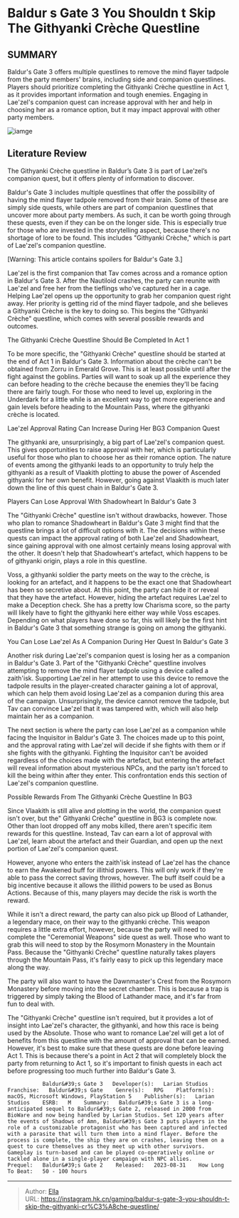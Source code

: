 # Baldur s Gate 3 You Shouldn t Skip The Githyanki Crèche Questline


## SUMMARY 



  Baldur&#39;s Gate 3 offers multiple questlines to remove the mind flayer tadpole from the party members&#39; brains, including side and companion questlines.   Players should prioritize completing the Githyanki Crèche questline in Act 1, as it provides important information and tough enemies.   Engaging in Lae&#39;zel&#39;s companion quest can increase approval with her and help in choosing her as a romance option, but it may impact approval with other party members.  

![iamge](https://static1.srcdn.com/wordpress/wp-content/uploads/2023/08/you-shouldn-t-skip-the-githyanki-cr-che-questline-redo.jpg)

## Literature Review

The Githyanki Crèche questline in Baldur’s Gate 3 is part of Lae’zel’s companion quest, but it offers plenty of information to discover.




Baldur&#39;s Gate 3 includes multiple questlines that offer the possibility of having the mind flayer tadpole removed from their brain. Some of these are simply side quests, while others are part of companion questlines that uncover more about party members. As such, it can be worth going through these quests, even if they can be on the longer side. This is especially true for those who are invested in the storytelling aspect, because there&#39;s no shortage of lore to be found. This includes &#34;Githyanki Crèche,&#34; which is part of Lae&#39;zel&#39;s companion questline.




[Warning: This article contains spoilers for Baldur&#39;s Gate 3.]

Lae&#39;zel is the first companion that Tav comes across and a romance option in Baldur&#39;s Gate 3. After the Nautiloid crashes, the party can reunite with Lae&#39;zel and free her from the tieflings who&#39;ve captured her in a cage. Helping Lae&#39;zel opens up the opportunity to grab her companion quest right away. Her priority is getting rid of the mind flayer tadpole, and she believes a Githyanki Crèche is the key to doing so. This begins the &#34;Githyanki Crèche&#34; questline, which comes with several possible rewards and outcomes.

  


 The Githyanki Crèche Questline Should Be Completed In Act 1 
          




To be more specific, the &#34;Githyanki Crèche&#34; questline should be started at the end of Act 1 in Baldur&#39;s Gate 3. Information about the crèche can&#39;t be obtained from Zorru in Emerald Grove. This is at least possible until after the fight against the goblins. Parties will want to soak up all the experience they can before heading to the crèche because the enemies they&#39;ll be facing there are fairly tough. For those who need to level up, exploring in the Underdark for a little while is an excellent way to get more experience and gain levels before heading to the Mountain Pass, where the githyanki crèche is located.



 Lae&#39;zel Approval Rating Can Increase During Her BG3 Companion Quest 
          

The githyanki are, unsurprisingly, a big part of Lae&#39;zel&#39;s companion quest. This gives opportunities to raise approval with her, which is particularly useful for those who plan to choose her as their romance option. The nature of events among the githyanki leads to an opportunity to truly help the githyanki as a result of Vlaakith plotting to abuse the power of Ascended githyanki for her own benefit. However, going against Vlaakith is much later down the line of this quest chain in Baldur&#39;s Gate 3.






 Players Can Lose Approval With Shadowheart In Baldur&#39;s Gate 3 
          

The &#34;Githyanki Crèche&#34; questline isn&#39;t without drawbacks, however. Those who plan to romance Shadowheart in Baldur&#39;s Gate 3 might find that the questline brings a lot of difficult options with it. The decisions within these quests can impact the approval rating of both Lae&#39;zel and Shadowheart, since gaining approval with one almost certainly means losing approval with the other. It doesn&#39;t help that Shadowheart&#39;s artefact, which happens to be of githyanki origin, plays a role in this questline.

Voss, a githyanki soldier the party meets on the way to the crèche, is looking for an artefact, and it happens to be the exact one that Shadowheart has been so secretive about. At this point, the party can hide it or reveal that they have the artefact. However, hiding the artefact requires Lae&#39;zel to make a Deception check. She has a pretty low Charisma score, so the party will likely have to fight the githyanki here either way while Voss escapes. Depending on what players have done so far, this will likely be the first hint in Baldur&#39;s Gate 3 that something strange is going on among the githyanki.






 You Can Lose Lae&#39;zel As A Companion During Her Quest In Baldur&#39;s Gate 3 
          

Another risk during Lae&#39;zel&#39;s companion quest is losing her as a companion in Baldur&#39;s Gate 3. Part of the &#34;Githyanki Crèche&#34; questline involves attempting to remove the mind flayer tadpole using a device called a zaith&#39;isk. Supporting Lae&#39;zel in her attempt to use this device to remove the tadpole results in the player-created character gaining a lot of approval, which can help them avoid losing Lae&#39;zel as a companion during this area of the campaign. Unsurprisingly, the device cannot remove the tadpole, but Tav can convince Lae&#39;zel that it was tampered with, which will also help maintain her as a companion.

The next section is where the party can lose Lae&#39;zel as a companion while facing the Inquisitor in Baldur&#39;s Gate 3. The choices made up to this point, and the approval rating with Lae&#39;zel will decide if she fights with them or if she fights with the githyanki. Fighting the Inquisitor can&#39;t be avoided regardless of the choices made with the artefact, but entering the artefact will reveal information about mysterious NPCs, and the party isn&#39;t forced to kill the being within after they enter. This confrontation ends this section of Lae&#39;zel&#39;s companion questline.






 Possible Rewards From The Githyanki Crèche Questline In BG3 
          

Since Vlaakith is still alive and plotting in the world, the companion quest isn&#39;t over, but the&#34; Githyanki Crèche&#34; questline in BG3 is complete now. Other than loot dropped off any mobs killed, there aren&#39;t specific item rewards for this questline. Instead, Tav can earn a lot of approval with Lae&#39;zel, learn about the artefact and their Guardian, and open up the next portion of Lae&#39;zel&#39;s companion quest.

However, anyone who enters the zaith&#39;isk instead of Lae&#39;zel has the chance to earn the Awakened buff for illithid powers. This will only work if they&#39;re able to pass the correct saving throws, however. The buff itself could be a big incentive because it allows the illithid powers to be used as Bonus Actions. Because of this, many players may decide the risk is worth the reward.




While it isn&#39;t a direct reward, the party can also pick up Blood of Lathander, a legendary mace, on their way to the githyanki crèche. This weapon requires a little extra effort, however, because the party will need to complete the &#34;Ceremonial Weapons&#34; side quest as well. Those who want to grab this will need to stop by the Rosymorn Monastery in the Mountain Pass. Because the &#34;Githyanki Crèche&#34; questline naturally takes players through the Mountain Pass, it&#39;s fairly easy to pick up this legendary mace along the way.



The party will also want to have the Dawnmaster&#39;s Crest from the Rosymorn Monastery before moving into the secret chamber. This is because a trap is triggered by simply taking the Blood of Lathander mace, and it&#39;s far from fun to deal with.




The &#34;Githyanki Crèche&#34; questline isn&#39;t required, but it provides a lot of insight into Lae&#39;zel&#39;s character, the githyanki, and how this race is being used by the Absolute. Those who want to romance Lae&#39;zel will get a lot of benefits from this questline with the amount of approval that can be earned. However, it&#39;s best to make sure that these quests are done before leaving Act 1. This is because there&#39;s a point in Act 2 that will completely block the party from returning to Act 1, so it&#39;s important to finish quests in each act before progressing too much further into Baldur&#39;s Gate 3.




               Baldur&#39;s Gate 3   Developer(s):   Larian Studios    Franchise:   Baldur&#39;s Gate    Genre(s):   RPG    Platform(s):   macOS, Microsoft Windows, PlayStation 5    Publisher(s):   Larian Studios    ESRB:   M    Summary:   Baldur&#39;s Gate 3 is a long-anticipated sequel to Baldur&#39;s Gate 2, released in 2000 from BioWare and now being handled by Larian Studios. Set 120 years after the events of Shadows of Amn, Baldur&#39;s Gate 3 puts players in the role of a customizable protagonist who has been captured and infected with a parasite that will turn them into a mind flayer. Before the process is complete, the ship they are on crashes, leaving them on a quest to cure themselves as they meet up with other survivors. Gameplay is turn-based and can be played co-operatively online or tackled alone in a single-player campaign with NPC allies.     Prequel:   Baldur&#39;s Gate 2    Released:   2023-08-31    How Long To Beat:   50 - 100 hours      

---

> Author: [Ella](https://instagram.hk.cn/)  
> URL: https://instagram.hk.cn/gaming/baldur-s-gate-3-you-shouldn-t-skip-the-githyanki-cr%C3%A8che-questline/  

